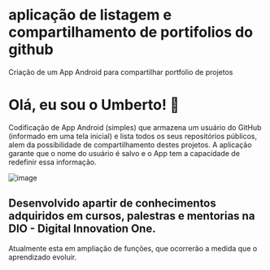 # aplicação de listagem e compartilhamento de portifolios do github

Criação de um App Android para compartilhar portfolio de projetos

# Olá, eu sou o Umberto! 👋

Codificação de App Android (simples) que armazena um usuário do GitHub 
(informado em uma tela inicial) e lista todos os seus repositórios públicos,
 alem da possibilidade de compartilhamento destes projetos. 
A aplicação garante que o nome do usuário é salvo e o App tem a capacidade de redefinir essa informação.

![image](https://user-images.githubusercontent.com/5827265/188474294-4472bcc0-24ee-4ccd-80a8-7cee0372e7fa.png)


## Desenvolvido apartir de conhecimentos adquiridos em cursos, palestras e mentorias na DIO - Digital Innovation One.

Atualmente esta em ampliação de funções, que ocorrerão a medida que o aprendizado evoluir.
